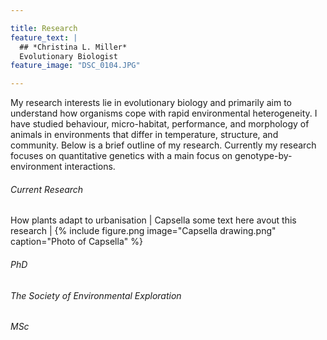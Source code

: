 ```yaml
---

title: Research
feature_text: |
  ## *Christina L. Miller* 
  Evolutionary Biologist 
feature_image: "DSC_0104.JPG"

---
```


My research interests lie in evolutionary biology and primarily aim to understand how organisms cope with rapid environmental heterogeneity. I have studied behaviour, micro-habitat, performance, and morphology of animals in environments that differ in temperature, structure, and community. Below is a brief outline of my research. Currently my research focuses on quantitative genetics with a main focus on genotype-by-environment interactions.


###### Current Research

How plants adapt to urbanisation    |  Capsella 
some text here avout this research  | {% include figure.png image="Capsella drawing.png" caption="Photo of Capsella" %}

###### PhD


###### The Society of Environmental Exploration 


###### MSc



```
